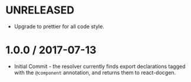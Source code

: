 UNRELEASED
==================
- Upgrade to prettier for all code style.

1.0.0 / 2017-07-13
==================
- Initial Commit - the resolver currently finds export declarations tagged with
  the `@component` annotation, and returns them to react-docgen.
